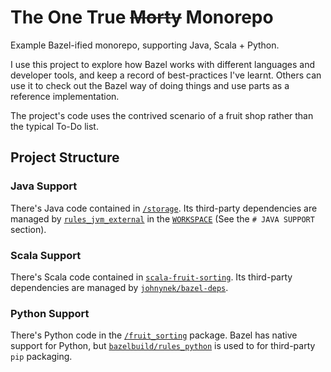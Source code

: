 # The One True ~~Morty~~ Monorepo

Example Bazel-ified monorepo, supporting Java, Scala + Python. 

I use this project to explore how Bazel works with different languages and
developer tools, and keep a record of best-practices I've learnt.
Others can use it to check out the Bazel way of doing things and use parts
as a reference implementation.

The project's code uses the contrived scenario of a fruit shop rather than the typical To-Do list.

## Project Structure

### Java Support

There's Java code contained in [`/storage`](/storage). Its third-party dependencies are managed
by [`rules_jvm_external`](https://blog.bazel.build/2019/03/31/rules-jvm-external-maven.html) in the [`WORKSPACE`](/WORKSPACE) (See the `# JAVA SUPPORT` section).


### Scala Support

There's Scala code contained in [`scala-fruit-sorting`](/scala-fruit-sorting). Its third-party dependencies are managed
by [`johnynek/bazel-deps`](https://github.com/johnynek/bazel-deps).



### Python Support

There's Python code in the [`/fruit_sorting`](/fruit_sorting) package. 
Bazel has native support for Python, but [`bazelbuild/rules_python`](https://github.com/bazelbuild/rules_python)
is used to for third-party `pip` packaging.
